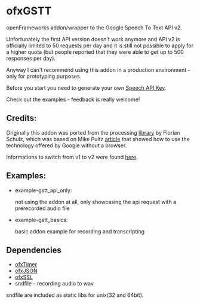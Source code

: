 ofxGSTT
================
openFrameworks addon/wrapper to the Google Speech To Text API v2. 

Unfortunately the first API version doesn't work anymore and API v2 is officially limited to 50 requests per day and it is still not possible to apply for a higher quota (but people reported that they were able to get up to 500 responses per day). 

Anyway I can't recommend using this addon in a production environment - only for prototyping purposes.

Before you start you need to generate your own [Speech API Key](http://www.chromium.org/developers/how-tos/api-keys).

Check out the examples - feedback is really welcome!

Credits:
----------------
Originally this addon was ported from the processing [library](http://stt.getflourish.com/) by Florian Schulz, which was based on Mike Pultz [article](http://mikepultz.com/2011/03/accessing-google-speech-api-chrome-11/) that showed how to use the technology offered by Google without a browser.

Informations to switch from v1 to v2 were found [here](https://github.com/gillesdemey/google-speech-v2).

Examples:
----------------

* example-gstt_api_only: 
	
	not using the addon at all, only showcasing the api request with a prerecorded audio file

* example-gstt_basics:

	basic addon example for recording and transcripting

Dependencies
----------------
* [ofxTimer](https://github.com/fx-lange/ofxTimer)
* [ofxJSON](https://github.com/jefftimesten/ofxJSON) 
* [ofxSSL](https://github.com/fx-lange/ofxSSL)
* sndfile - recording audio to wav

sndfile are included as static libs for unix(32 and 64bit).
